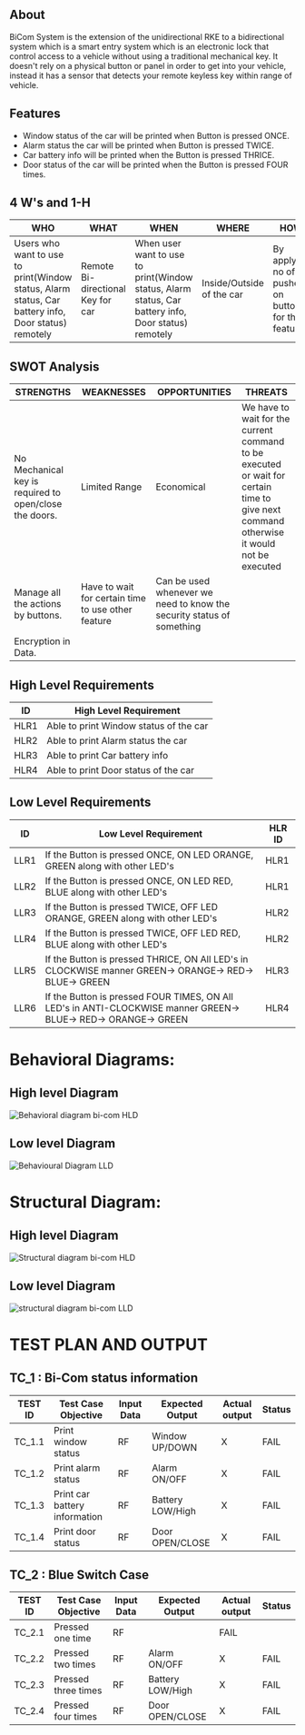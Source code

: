 ## About
BiCom System is the extension of the unidirectional RKE to a bidirectional system which is a smart entry system which is an electronic lock that control access to a vehicle without using a traditional mechanical key. It doesn't rely on a physical button or panel in order to get into your vehicle, instead it has a sensor that detects your remote keyless key within range of vehicle.

## Features
- Window status of the car will be printed when Button is pressed ONCE.
- Alarm status the car will be printed when Button is pressed TWICE.
- Car battery info will be printed when the Button is pressed THRICE. 
- Door status of the car will be printed when the Button is pressed FOUR times.

## 4 W's and 1-H
| WHO | WHAT | WHEN | WHERE | HOW |
| ------------- | ------------- | ----| ----- | ----- |
| Users who want to use to print(Window status, Alarm status, Car battery info, Door status) remotely| Remote Bi-directional Key for car |When user want to use to print(Window status, Alarm status, Car battery info, Door status) remotely | Inside/Outside of the car| By applying no of pushes on button for that feature| 

## SWOT Analysis
| STRENGTHS | WEAKNESSES | OPPORTUNITIES | THREATS |
| ------------- | ------------- | ----| ----- |
| No Mechanical key is required to open/close the doors.| Limited Range |Economical | We have to wait for the current command to be executed or wait for certain time to give next command otherwise it would not be executed|
|Manage all the actions by  buttons. | Have to wait for certain time to use other feature| Can be used whenever we need to know the security status of something| |   
|Encryption in Data. | |  | 

## High Level Requirements

| ID  | High Level Requirement |
| ------------- | ------------- |
| HLR1  | Able to print Window status of the car |        
| HLR2  | Able to print Alarm status the car |          
| HLR3  | Able to print Car battery info|    
| HLR4 | Able to print Door status of the car|

## Low Level Requirements
| ID  | Low Level Requirement | HLR ID
| ------------- | ------------- | ------- |
| LLR1  | If the Button is pressed ONCE, ON LED ORANGE, GREEN along with other LED's | HLR1 |    
| LLR2  |If the Button is pressed ONCE, ON LED RED, BLUE along with other LED's | HLR1|
| LLR3  |If the Button is pressed TWICE, OFF LED ORANGE, GREEN along with other LED's | HLR2 |    
| LLR4  |If the Button is pressed TWICE, OFF LED RED, BLUE along with other LED's | HLR2|
| LLR5  |If the Button is pressed THRICE, ON All LED's in CLOCKWISE manner GREEN-> ORANGE-> RED-> BLUE-> GREEN | HLR3 |    
| LLR6  |If the Button is pressed FOUR TIMES, ON All LED's in ANTI-CLOCKWISE manner GREEN-> BLUE-> RED-> ORANGE-> GREEN | HLR4 |


# Behavioral Diagrams:

## High level Diagram 
![Behavioral diagram bi-com HLD](https://user-images.githubusercontent.com/71927150/157907823-0155dbbb-ac45-401c-811c-92d9368dc57b.jpg)

## Low level Diagram
![Behavioural Diagram LLD](https://user-images.githubusercontent.com/71927150/157908247-44c05b6d-12fd-4bae-9aac-9cf666cdc416.jpg)

# Structural Diagram:

## High level Diagram
![Structural diagram bi-com HLD](https://user-images.githubusercontent.com/71927150/157908994-9857d46f-f74f-49ee-86a8-b32fb09fefd0.jpg)

## Low level Diagram
![structural diagram bi-com LLD](https://user-images.githubusercontent.com/71927150/157909353-d69d7b96-92be-410e-9dea-271ec7fd8fbe.jpg)

# TEST PLAN AND OUTPUT

## TC_1 : Bi-Com status information

| TEST ID | Test Case Objective | Input Data  | Expected Output |Actual output| Status|
| ----- | ----- | ------- | ------- | ------ |------ |  
|TC_1.1| Print window status| RF | Window UP/DOWN |X | FAIL |
|TC_1.2| Print alarm status| RF | Alarm ON/OFF | X | FAIL|
|TC_1.3| Print car battery information | RF | Battery LOW/High| X | FAIL|
|TC_1.4| Print door status| RF | Door OPEN/CLOSE| X |FAIL|


## TC_2 : Blue Switch Case

| TEST ID | Test Case Objective | Input Data  | Expected Output |Actual output| Status|
| ----- | ----- | ------- | ------- | ------ |------ |  
|TC_2.1| Pressed one time| RF | |FAIL |
|TC_2.2| Pressed two times| RF | Alarm ON/OFF | X | FAIL|
|TC_2.3| Pressed three times | RF | Battery LOW/High| X | FAIL|
|TC_2.4| Pressed four times| RF | Door OPEN/CLOSE| X |FAIL|

